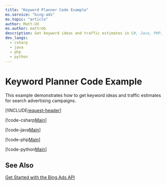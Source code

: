 ```yaml
---
title: "Keyword Planner Code Example"
ms.service: "bing-ads"
ms.topic: "article"
author: Matt-UX
ms.author: mattrob
description: Get keyword ideas and traffic estimates in C#, Java, PHP, or Python. 
dev_langs:
  - csharp
  - java
  - php
  - python
---
```

# Keyword Planner Code Example
This example demonstrates how to get keyword ideas and traffic estimates for search advertising campaigns.

[!INCLUDE[request-header](./includes/code-tips.md)]

[!code-csharp[Main](../../../BingAds-dotNet-SDK/examples/BingAdsExamples/BingAdsExamplesLibrary/v13/KeywordPlanner.cs)]

[!code-java[Main](../../../BingAds-Java-SDK/examples/BingAdsDesktopApp/src/main/java/com/microsoft/bingads/examples/v13/KeywordPlanner.java)]

[!code-php[Main](../../../BingAds-PHP-SDK/samples/V13/KeywordPlanner.php)]

[!code-python[Main](../../../BingAds-Python-SDK/examples/v13/keyword_planner.py)]

## See Also
[Get Started with the Bing Ads API](get-started.md)  
